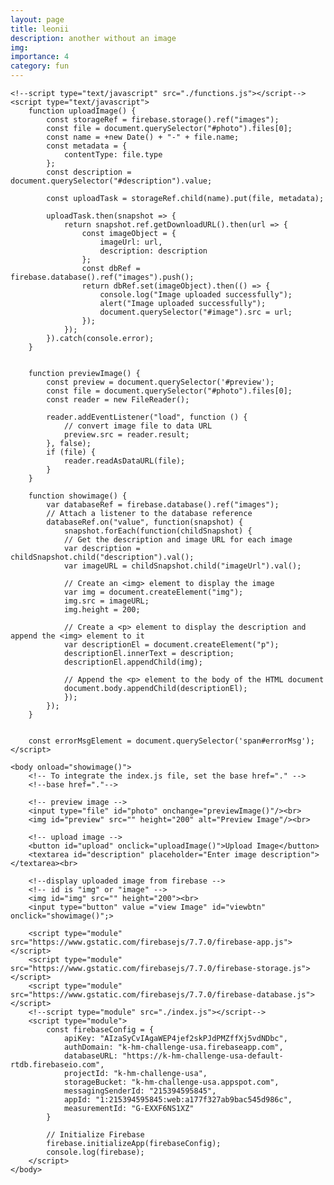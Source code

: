 ```yaml
---
layout: page
title: leonii
description: another without an image
img:
importance: 4
category: fun
---
```


<!DOCTYPE html>
<html>
    <head>
        <title>Firebase Image Upload using HTML and JavaScript</title>
        <!--link rel="stylesheet" type="text/css" href="./style.css"-->
        <style>
            #photo{
                margin-top: 200px;
                margin-left: 450px;
            }
            #preview{
                margin-top: 20px;
                margin-left: 450px;
            }
            #upload{
                margin-top: 20px;
                margin-left: 450px;
            }
            #img{
                margin-top: 20px;
                margin-left: 450px;
            }
            #viewbtn{
                margin-top: 20px;
                margin-left: 450px;
            }
        </style>
    </head>

    <!--script type="text/javascript" src="./functions.js"></script-->
    <script type="text/javascript">
        function uploadImage() {
            const storageRef = firebase.storage().ref("images");
            const file = document.querySelector("#photo").files[0];
            const name = +new Date() + "-" + file.name;
            const metadata = {
                contentType: file.type
            };
            const description = document.querySelector("#description").value;

            const uploadTask = storageRef.child(name).put(file, metadata);

            uploadTask.then(snapshot => {
                return snapshot.ref.getDownloadURL().then(url => {
                    const imageObject = {
                        imageUrl: url,
                        description: description
                    };
                    const dbRef = firebase.database().ref("images").push();
                    return dbRef.set(imageObject).then(() => {
                        console.log("Image uploaded successfully");
                        alert("Image uploaded successfully");
                        document.querySelector("#image").src = url;
                    });
                });
            }).catch(console.error);
        }


        function previewImage() {
            const preview = document.querySelector('#preview');
            const file = document.querySelector("#photo").files[0];
            const reader = new FileReader();

            reader.addEventListener("load", function () {
                // convert image file to data URL
                preview.src = reader.result;
            }, false);
            if (file) {
                reader.readAsDataURL(file);
            }
        }

        function showimage() {
            var databaseRef = firebase.database().ref("images");
            // Attach a listener to the database reference
            databaseRef.on("value", function(snapshot) {
                snapshot.forEach(function(childSnapshot) {
                // Get the description and image URL for each image
                var description = childSnapshot.child("description").val();
                var imageURL = childSnapshot.child("imageUrl").val();

                // Create an <img> element to display the image
                var img = document.createElement("img");
                img.src = imageURL;
                img.height = 200;

                // Create a <p> element to display the description and append the <img> element to it
                var descriptionEl = document.createElement("p");
                descriptionEl.innerText = description;
                descriptionEl.appendChild(img);

                // Append the <p> element to the body of the HTML document
                document.body.appendChild(descriptionEl);
                });
            });
        }
        

        const errorMsgElement = document.querySelector('span#errorMsg');
    </script>

    <body onload="showimage()">
        <!-- To integrate the index.js file, set the base href="." -->
        <!--base href="."-->

        <!-- preview image -->
        <input type="file" id="photo" onchange="previewImage()"/><br>
        <img id="preview" src="" height="200" alt="Preview Image"/><br>

        <!-- upload image -->
        <button id="upload" onclick="uploadImage()">Upload Image</button>
        <textarea id="description" placeholder="Enter image description"></textarea><br>

        <!--display uploaded image from firebase -->
        <!-- id is "img" or "image" -->
        <img id="img" src="" height="200"><br>
        <input type="button" value ="view Image" id="viewbtn" onclick="showimage()";>        

        <script type="module" src="https://www.gstatic.com/firebasejs/7.7.0/firebase-app.js"></script>
        <script type="module" src="https://www.gstatic.com/firebasejs/7.7.0/firebase-storage.js"></script>
        <script type="module" src="https://www.gstatic.com/firebasejs/7.7.0/firebase-database.js"></script>
        <!--script type="module" src="./index.js"></script-->
        <script type="module">
            const firebaseConfig = {
                apiKey: "AIzaSyCvIAgaWEP4jef2skPJdPMZffXj5vdNDbc",
                authDomain: "k-hm-challenge-usa.firebaseapp.com",
                databaseURL: "https://k-hm-challenge-usa-default-rtdb.firebaseio.com",
                projectId: "k-hm-challenge-usa",
                storageBucket: "k-hm-challenge-usa.appspot.com",
                messagingSenderId: "215394595845",
                appId: "1:215394595845:web:a177f327ab9bac545d986c",
                measurementId: "G-EXXF6NS1XZ"
            }

            // Initialize Firebase
            firebase.initializeApp(firebaseConfig);
            console.log(firebase);
        </script>
    </body>
</html>


